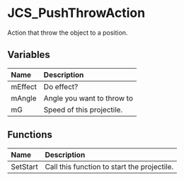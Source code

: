 # JCS_PushThrowAction

Action that throw the object to a position.

## Variables

| Name | Description |
|:---|:---|
| mEffect | Do effect? |
| mAngle | Angle you want to throw to |
| mG | Speed of this projectile. |

## Functions

| Name | Description |
|:---|:---|
| SetStart | Call this function to start the projectile. |
